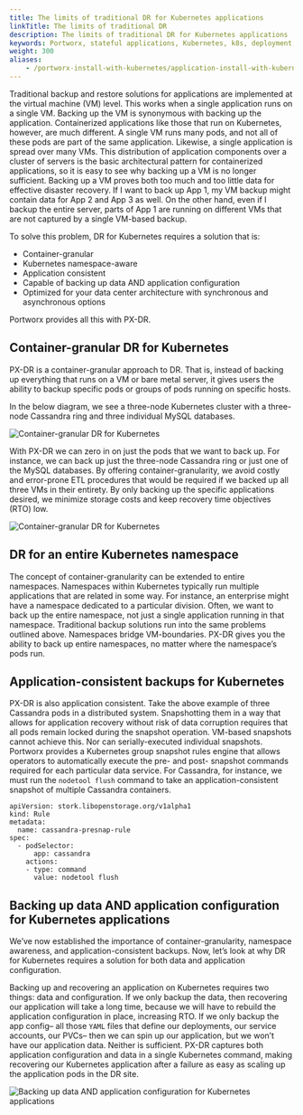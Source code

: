 ```yaml
---
title: The limits of traditional DR for Kubernetes applications
linkTitle: The limits of traditional DR
description: The limits of traditional DR for Kubernetes applications
keywords: Portworx, stateful applications, Kubernetes, k8s, deployment, architecture, HA, high-availability, DR, disaster recovery
weight: 300
aliases:
    - /portworx-install-with-kubernetes/application-install-with-kubernetes/deployment-arch/limits-of-traditional-dr/
---
```

Traditional backup and restore solutions for applications are implemented at the virtual machine (VM) level. This works when a single application runs on a single VM. Backing up the VM is synonymous with backing up the application. Containerized applications like those that run on Kubernetes, however, are much different. A single VM runs many pods, and not all of these pods are part of the same application. Likewise, a single application is spread over many VMs. This distribution of application components over a cluster of servers is the basic architectural pattern for containerized applications, so it is easy to see why backing up a VM is no longer sufficient. Backing up a VM proves both too much and too little data for effective disaster recovery. If I want to back up App 1, my VM backup might contain data for App 2 and App 3 as well. On the other hand, even if I backup the entire server, parts of App 1 are running on different VMs that are not captured by a single VM-based backup.

To solve this problem, DR for Kubernetes requires a solution that is:

* Container-granular
* Kubernetes namespace-aware
* Application consistent
* Capable of backing up data AND application configuration
* Optimized for your data center architecture with synchronous and asynchronous options

Portworx provides all this with PX-DR.

## Container-granular DR for Kubernetes

PX-DR is a container-granular approach to DR. That is, instead of backing up everything that runs on a VM or bare metal server, it gives users the ability to backup specific pods or groups of pods running on specific hosts.

In the below diagram, we see a three-node Kubernetes cluster with a three-node Cassandra ring and three individual MySQL databases.

![Container-granular DR for Kubernetes](/img/deployment-architectures-container-granular-dr-for-kubernetes-1.png)

With PX-DR we can zero in on just the pods that we want to back up. For instance, we can back up just the three-node Cassandra ring or just one of the MySQL databases. By offering container-granularity, we avoid costly and error-prone ETL procedures that would be required if we backed up all three VMs in their entirety. By only backing up the specific applications desired, we minimize storage costs and keep recovery time objectives (RTO) low.

![Container-granular DR for Kubernetes](/img/deployment-architectures-container-granular-dr-for-kubernetes-2.png)

## DR for an entire Kubernetes namespace

The concept of container-granularity can be extended to entire namespaces. Namespaces within Kubernetes typically run multiple applications that are related in some way. For instance, an enterprise might have a namespace dedicated to a particular division.  Often, we want to back up the entire namespace, not just a single application running in that namespace. Traditional backup solutions run into the same problems outlined above. Namespaces bridge VM-boundaries. PX-DR gives you the ability to back up entire namespaces, no matter where the namespace’s pods run.

## Application-consistent backups for Kubernetes

PX-DR is also application consistent. Take the above example of three Cassandra pods in a distributed system. Snapshotting them in a way that allows for application recovery without risk of data corruption requires that all pods remain locked during the snapshot operation. VM-based snapshots cannot achieve this. Nor can serially-executed individual snapshots. Portworx provides a Kubernetes group snapshot rules engine that allows operators to automatically execute the pre- and post- snapshot commands required for each particular data service. For Cassandra, for instance, we must run the `nodetool flush` command to take an application-consistent snapshot of multiple Cassandra containers.

```text
apiVersion: stork.libopenstorage.org/v1alpha1
kind: Rule
metadata:
  name: cassandra-presnap-rule
spec:
  - podSelector:
      app: cassandra
    actions:
    - type: command
      value: nodetool flush
```

## Backing up data AND application configuration for Kubernetes applications

We’ve now established the importance of container-granularity, namespace awareness, and application-consistent backups. Now, let’s look at why DR for Kubernetes requires a solution for both data and application configuration.

Backing up and recovering an application on Kubernetes requires two things: data and configuration. If we only backup the data, then recovering our application will take a long time, because we will have to rebuild the application configuration in place, increasing RTO. If we only backup the app config– all those `YAML` files that define our deployments, our service accounts, our PVCs– then we can spin up our application, but we won’t have our application data. Neither is sufficient. PX-DR captures both application configuration and data in a single Kubernetes command, making recovering our Kubernetes application after a failure as easy as scaling up the application pods in the DR site.

![Backing up data AND application configuration for Kubernetes applications](/img/deployment-architectures-backing-up-data-and-application-configuration-for-k8s-apps.png)
